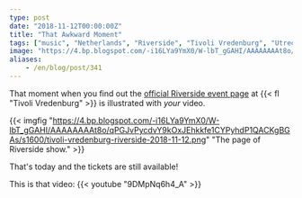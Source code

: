 ```yaml
---
type: post
date: "2018-11-12T00:00:00Z"
title: "That Awkward Moment"
tags: ["music", "Netherlands", "Riverside", "Tivoli Vredenburg", "Utrecht"]
image: "https://4.bp.blogspot.com/-i16LYa9YmX0/W-lbT_gGAHI/AAAAAAAAt8o/qPGJvPycdvY9kOxJEhkkfe1CYPyhdP1QACKgBGAs/s1600/tivoli-vredenburg-riverside-2018-11-12.png"
aliases:
    - /en/blog/post/341
---
```


That moment when you find out the [official Riverside event page](https://www.tivolivredenburg.nl/agenda/riverside-12-11-2018/) at {{< fl "Tivoli Vredenburg" >}} is illustrated with *your* video.

<!--more-->

{{< imgfig "https://4.bp.blogspot.com/-i16LYa9YmX0/W-lbT_gGAHI/AAAAAAAAt8o/qPGJvPycdvY9kOxJEhkkfe1CYPyhdP1QACKgBGAs/s1600/tivoli-vredenburg-riverside-2018-11-12.png" "The page of Riverside show." >}}

That's today and the tickets are still available!

This is that video:
{{< youtube "9DMpNq6h4_A" >}}
